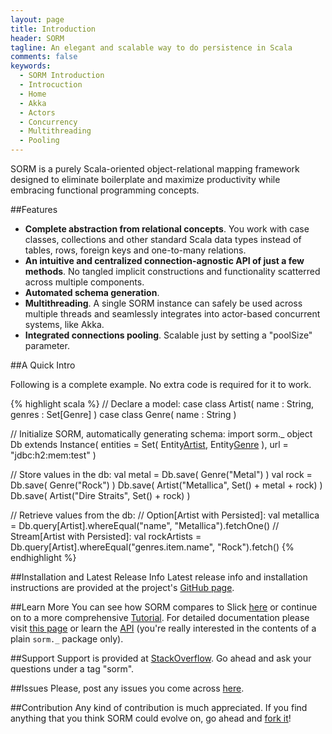 ```yaml
---
layout: page
title: Introduction
header: SORM
tagline: An elegant and scalable way to do persistence in Scala 
comments: false
keywords: 
  - SORM Introduction
  - Introcuction
  - Home
  - Akka
  - Actors
  - Concurrency
  - Multithreading
  - Pooling
---
```


SORM is a purely Scala-oriented object-relational mapping framework designed to eliminate boilerplate and maximize productivity while embracing functional programming concepts.

##Features

* **Complete abstraction from relational concepts**. You work with case classes, collections and other standard Scala data types instead of tables, rows, foreign keys and one-to-many relations.
* **An intuitive and centralized connection-agnostic API of just a few methods**. No tangled implicit constructions and functionality scatterred across multiple components. 
* **Automated schema generation**.
* **Multithreading**. A single SORM instance can safely be used across multiple threads and seamlessly integrates into actor-based concurrent systems, like Akka.
* **Integrated connections pooling**. Scalable just by setting a "poolSize" parameter.

##A Quick Intro

Following is a complete example. No extra code is required for it to work.

{% highlight scala %}
// Declare a model:
case class Artist( name : String, genres : Set[Genre] )
case class Genre( name : String ) 

// Initialize SORM, automatically generating schema:
import sorm._
object Db extends Instance(
  entities = Set( Entity[Artist](), Entity[Genre]() ),
  url = "jdbc:h2:mem:test"
)

// Store values in the db:
val metal = Db.save( Genre("Metal") )
val rock = Db.save( Genre("Rock") )
Db.save( Artist("Metallica", Set() + metal + rock) )
Db.save( Artist("Dire Straits", Set() + rock) )

// Retrieve values from the db:
// Option[Artist with Persisted]:
val metallica = Db.query[Artist].whereEqual("name", "Metallica").fetchOne() 
// Stream[Artist with Persisted]:
val rockArtists = Db.query[Artist].whereEqual("genres.item.name", "Rock").fetch() 
{% endhighlight %}

##Installation and Latest Release Info
Latest release info and installation instructions are provided at the project's [GitHub page](https://github.com/nikita-volkov/sorm#readme).

##Learn More
You can see how SORM compares to Slick [here](/SORM-vs-Slick.html) or continue on to a more comprehensive [Tutorial](/Tutorial.html). For detailed documentation please visit [this page](/Documentation.html) or learn the [API](/api/) (you're really interested in the contents of a plain `sorm._` package only).

##Support
Support is provided at [StackOverflow](http://stackoverflow.com/questions/tagged/sorm). Go ahead and ask your questions under a tag "sorm".

##Issues
Please, post any issues you come across [here](https://github.com/nikita-volkov/sorm/issues).

##Contribution
Any kind of contribution is much appreciated. If you find anything that you think SORM could evolve on, go ahead and [fork it](https://github.com/nikita-volkov/sorm)! 
